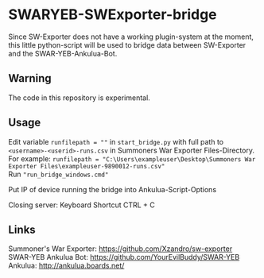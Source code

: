 # SWARYEB-SWExporter-bridge
Since SW-Exporter does not have a working plugin-system at the moment, 
this little python-script will be used to bridge data between 
SW-Exporter and the SWAR-YEB-Ankulua-Bot.

## Warning
The code in this repository is experimental. 

## Usage  
Edit variable ``runfilepath = ""`` in ``start_bridge.py`` with full path to ``<username>-<userid>-runs.csv`` in Summoners War Exporter Files-Directory.  <br />
For example: ``runfilepath = "C:\Users\exampleuser\Desktop\Summoners War Exporter Files\exampleuser-9890012-runs.csv"``  <br />
Run ``"run_bridge_windows.cmd"``  
  
Put IP of device running the bridge into Ankulua-Script-Options  <br />

Closing server: 
Keyboard Shortcut CTRL + C 

## Links
Summoner's War Exporter: https://github.com/Xzandro/sw-exporter  
SWAR-YEB Ankulua Bot: https://github.com/YourEvilBuddy/SWAR-YEB  
Ankulua: http://ankulua.boards.net/  